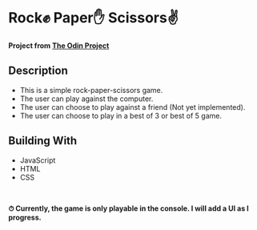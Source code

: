 # Rock✊ Paper✋ Scissors✌

**Project from [The Odin Project](https://www.theodinproject.com/paths/foundations/courses/foundations)**

## Description

- This is a simple rock-paper-scissors game.
- The user can play against the computer.
- The user can choose to play against a friend (Not yet implemented).
- The user can choose to play in a best of 3 or best of 5 game.

## Building With

- JavaScript
- HTML
- CSS

&nbsp;

**⏱ Currently, the game is only playable in the console. I will add a UI as I progress.**
